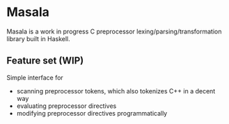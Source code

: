 # Masala

Masala is a work in progress C preprocessor lexing/parsing/transformation library built in Haskell.

## Feature set (WIP)

Simple interface for
- scanning preprocessor tokens, which also tokenizes C++ in a decent way
- evaluating preprocessor directives
- modifying preprocessor directives programmatically
